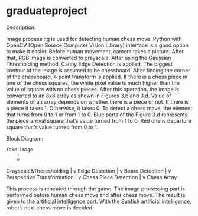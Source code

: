 # graduateproject

Description:

Image processing is used for detecting human chess move. Python with
OpenCV (Open Source Computer Vision Library) interface is a good option to make it easier.
Before human movement, camera takes a picture. After that, RGB image is converted to
grayscale. After using the Gaussian Thresholding method, Canny Edge Detection is applied.
The biggest contour of the image is assumed to be chessboard. After finding the corner of the
chessboard, 4 point transform is applied. If there is a chess piece in one of the chess squares,
the white pixel value is much higher than the value of square with no chess pieces. After this
operation, the image is converted to an 8x8 array as shown in Figures 3.b and 3.d. Value of
elements of an array depends on whether there is a piece or not. If there is a piece it takes 1.
Otherwise, it takes 0. To detect a chess move, the element that turns from 0 to 1 or from 1 to 0.
Blue parts of the Figure 3.d represents the piece arrival square that’s value turned from 1 to 0.
Red one is departure square that’s value turned from 0 to 1.

Block Diagram:

 	Take Image 
	  	|
  		v 
 Grayscale&Theresholding
  		|
  		v 
 	Edge Detection
  		|
 	 	v
 	Board Detection 
  		|
  		v 
 Perspective Transformation
  		|
  		v 
 Chess Piece Detection
  		|
  		v 
  	Chess Array

This process is repeated through the game. The image processing part is performed
before human chess move and after chess move. The result is given to the artificial intelligence
part. With the Sunfish artificial intelligence, robot’s next chess move is decided.